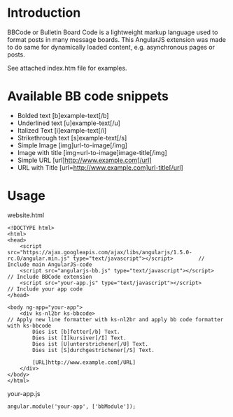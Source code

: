 Introduction
============

BBCode or Bulletin Board Code is a lightweight markup language used to format posts in many message boards.
This AngularJS extension was made to do same for dynamically loaded content, e.g. asynchronous pages or posts.

See attached index.htm file for examples.


Available BB code snippets
==========================

- Bolded text				[b]example-text[/b]
- Underlined text			[u]example-text[/u]
- Italized Text				[i]example-text[/i]
- Strikethrough text		[s]example-text[/s]
- Simple Image				[img]url-to-image[/img]
- Image with title			[img=url-to-image]image-title[/img]
- Simple URL				[url]http://www.example.com[/url]
- URL with Title			[url=http://www.example.com]url-title[/url]


Usage
=====

website.html

	<!DOCTYPE html>
	<html>
	<head>
		<script src="https://ajax.googleapis.com/ajax/libs/angularjs/1.5.0-rc.0/angular.min.js" type="text/javascript"></script>		// Include main AngularJS-code
		<script src="angularjs-bb.js" type="text/javascript"></script>		// Include BBCode extension
		<script src="your-app.js" type="text/javascript"></script>			// Include your app code
	</head>

	<body ng-app="your-app">
		<div ks-nl2br ks-bbcode>											// Apply new line formatter with ks-nl2br and apply bb code formatter with ks-bbcode
			Dies ist [b]fetter[/b] Text.
			Dies ist [I]kursiver[/I] Text.
			Dies ist [U]unterstrichener[/U] Text.
			Dies ist [S]durchgestrichener[/S] Text.
	
			[URL]http://www.example.com[/URL]
		</div>
	</body>
	</html>



your-app.js

	angular.module('your-app', ['bbModule']);
